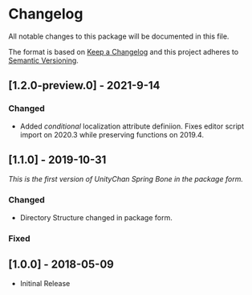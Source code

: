 # Changelog
All notable changes to this package will be documented in this file.

The format is based on [Keep a Changelog](http://keepachangelog.com/en/1.0.0/)
and this project adheres to [Semantic Versioning](http://semver.org/spec/v2.0.0.html).

## [1.2.0-preview.0] - 2021-9-14
### Changed
- Added *conditional* localization attribute definiion. Fixes editor script import on 2020.3 while preserving functions on 2019.4.

## [1.1.0] - 2019-10-31
*This is the first version of UnityChan Spring Bone in the package form.*

### Changed
- Directory Structure changed in package form.

### Fixed

## [1.0.0] - 2018-05-09
- Initinal Release
